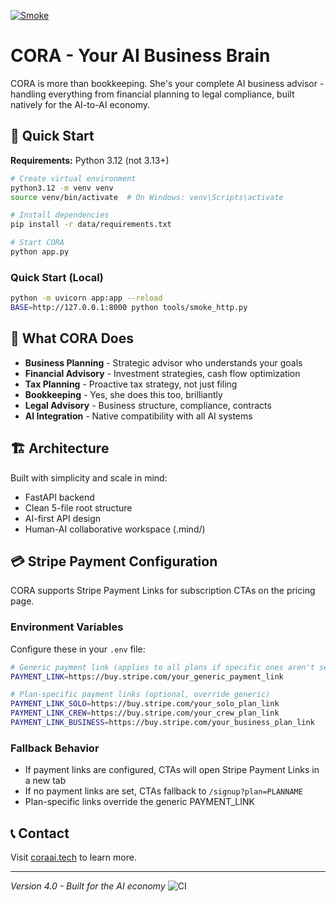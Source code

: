 <!-- CI: Smoke workflow badge -->
[![Smoke](https://github.com/tylerpartridge/CORA-ai/actions/workflows/smoke.yml/badge.svg)](https://github.com/tylerpartridge/CORA-ai/actions/workflows/smoke.yml)

# CORA - Your AI Business Brain

CORA is more than bookkeeping. She's your complete AI business advisor - handling everything from financial planning to legal compliance, built natively for the AI-to-AI economy.

## 🚀 Quick Start

**Requirements:** Python 3.12 (not 3.13+)

```bash
# Create virtual environment
python3.12 -m venv venv
source venv/bin/activate  # On Windows: venv\Scripts\activate

# Install dependencies
pip install -r data/requirements.txt

# Start CORA
python app.py
```

### Quick Start (Local)

```bash
python -m uvicorn app:app --reload
BASE=http://127.0.0.1:8000 python tools/smoke_http.py
```

## 🧠 What CORA Does

- **Business Planning** - Strategic advisor who understands your goals
- **Financial Advisory** - Investment strategies, cash flow optimization  
- **Tax Planning** - Proactive tax strategy, not just filing
- **Bookkeeping** - Yes, she does this too, brilliantly
- **Legal Advisory** - Business structure, compliance, contracts
- **AI Integration** - Native compatibility with all AI systems

## 🏗️ Architecture

Built with simplicity and scale in mind:
- FastAPI backend
- Clean 5-file root structure
- AI-first API design
- Human-AI collaborative workspace (.mind/)

## 💳 Stripe Payment Configuration

CORA supports Stripe Payment Links for subscription CTAs on the pricing page.

### Environment Variables

Configure these in your `.env` file:

```bash
# Generic payment link (applies to all plans if specific ones aren't set)
PAYMENT_LINK=https://buy.stripe.com/your_generic_payment_link

# Plan-specific payment links (optional, override generic)
PAYMENT_LINK_SOLO=https://buy.stripe.com/your_solo_plan_link
PAYMENT_LINK_CREW=https://buy.stripe.com/your_crew_plan_link
PAYMENT_LINK_BUSINESS=https://buy.stripe.com/your_business_plan_link
```

### Fallback Behavior

- If payment links are configured, CTAs will open Stripe Payment Links in a new tab
- If no payment links are set, CTAs fallback to `/signup?plan=PLANNAME`
- Plan-specific links override the generic PAYMENT_LINK

## 📞 Contact

Visit [coraai.tech](https://coraai.tech) to learn more.

---
*Version 4.0 - Built for the AI economy*
![CI](https://github.com/tylerpartridge/CORA-ai/actions/workflows/ci.yml/badge.svg)
